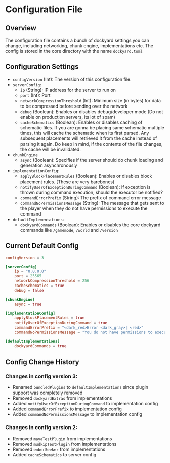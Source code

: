 # Configuration File

## Overview

The configuration file contains a bunch of dockyard settings you can change, including networking, chunk engine, implementations etc.
The config is stored in the core directory with the name `dockyard.toml`

## Configuration Settings

*   `configVersion` (Int): The version of this configuration file.
*   `serverConfig`:
    *   `ip` (String): IP address for the server to run on
    *   `port` (Int): Port
    *   `networkCompressionThreshold` (Int): Minimum size (in bytes) for data to be compressed before sending over the network
    *   `debug` (Boolean): Enables or disables debug/developer mode (Do not enable on production servers, its lot of spam)
    *   `cacheSchematics` (Boolean): Enables or disables caching of schematic files. If you are gonna be placing same schematic multiple times, this will cache the schematic when its first parsed. Any subsequent placements will retrieved it from the cache instead of parsing it again. Do keep in mind, if the contents of the file changes, the cache will be invalidated.  
*   `chunkEngine`
    *   `async` (Boolean): Specifies if the server should do chunk loading and generation asynchronously
*   `implementationConfig`:
    *   `applyBlockPlacementRules` (Boolean): Enables or disables block placement rules. (These are very barebones)
    *   `notifyUserOfExceptionDuringCommand` (Boolean): If exception is thrown during command execution, should the executor be notified?
    *   `commandErrorPrefix` (String): The prefix of command error message
    *   `commandNoPermissionsMessage` (String): The message that gets sent to the player when they do not have permissions to execute the command 
*   `defaultImplementations`:
    *   `dockyardCommands` (Boolean): Enables or disables the core dockyard commands like `/gamemode`, `/world` and `/version`

## Current Default Config

```toml
configVersion = 3

[serverConfig]
    ip = "0.0.0.0"
    port = 25565
    networkCompressionThreshold = 256
    cacheSchematics = true
    debug = false

[chunkEngine]
    async = true

[implementationConfig]
    applyBlockPlacementRules = true
    notifyUserOfExceptionDuringCommand = true
    commandErrorPrefix = "<dark_red>Error <dark_gray>| <red>"
    commandNoPermissionsMessage = "You do not have permissions to execute this command!"

[defaultImplementations]
    dockyardCommands = true
```

## Config Change History

### Changes in config version 3:

- Renamed `bundledPlugins` to `defaultImplementations` since plugin support was completely removed
- Removed `dockyardExtras` from implementations
- Added `notifyUserOfExceptionDuringCommand` to implementation config
- Added `commandErrorPrefix` to implementation config
- Added `commandNoPermissionsMessage` to implementation config

### Changes in config version 2:

- Removed `mayaTestPlugin` from implementations
- Removed `mudkipTestPlugin` from implementations
- Removed `emberSeeker` from implementations
- Added `cacheSchematics` to server config